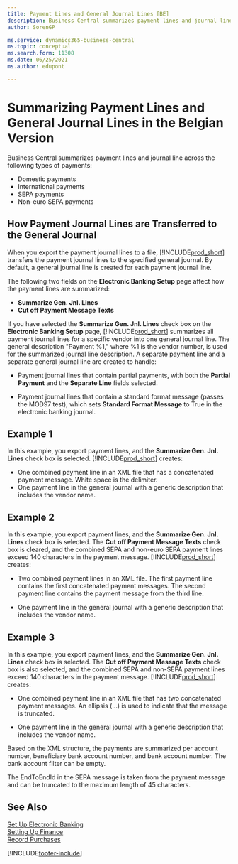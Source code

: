 ```yaml
---
title: Payment Lines and General Journal Lines [BE]
description: Business Central summarizes payment lines and journal lines across domestic, international, SEPA and non-euro payments.
author: SorenGP

ms.service: dynamics365-business-central
ms.topic: conceptual
ms.search.form: 11308
ms.date: 06/25/2021
ms.author: edupont

---
```

# Summarizing Payment Lines and General Journal Lines in the Belgian Version

Business Central summarizes payment lines and journal line across the following types of payments:  

- Domestic payments  
- International payments  
- SEPA payments  
- Non-euro SEPA payments  

## How Payment Journal Lines are Transferred to the General Journal

When you export the payment journal lines to a file, [!INCLUDE[prod_short](../../includes/prod_short.md)] transfers the payment journal lines to the specified general journal. By default, a general journal line is created for each payment journal line.  

The following two fields on the **Electronic Banking Setup** page affect how the payment lines are summarized:  

- **Summarize Gen. Jnl. Lines**  
- **Cut off Payment Message Texts**  

If you have selected the **Summarize Gen. Jnl. Lines** check box on the **Electronic Banking Setup** page, [!INCLUDE[prod_short](../../includes/prod_short.md)] summarizes all payment journal lines for a specific vendor into one general journal line. The general description "Payment %1," where %1 is the vendor number, is used for the summarized journal line description. A separate payment line and a separate general journal line are created to handle:  

- Payment journal lines that contain partial payments, with both the **Partial Payment** and the **Separate Line** fields selected.  

- Payment journal lines that contain a standard format message (passes the MOD97 test), which sets **Standard Format Message** to True in the electronic banking journal.

## Example 1

In this example, you export payment lines, and the **Summarize Gen. Jnl. Lines** check box is selected. [!INCLUDE[prod_short](../../includes/prod_short.md)] creates:  

- One combined payment line in an XML file that has a concatenated payment message. White space is the delimiter.  
- One payment line in the general journal with a generic description that includes the vendor name.  

## Example 2

In this example, you export payment lines, and the **Summarize Gen. Jnl. Lines** check box is selected. The **Cut off Payment Message Texts** check box is cleared, and the combined SEPA and non-euro SEPA payment lines exceed 140 characters in the payment message. [!INCLUDE[prod_short](../../includes/prod_short.md)] creates:  

- Two combined payment lines in an XML file. The first payment line contains the first concatenated payment messages. The second payment line contains the payment message from the third line.  

- One payment line in the general journal with a generic description that includes the vendor name.  

## Example 3

In this example, you export payment lines, and the **Summarize Gen. Jnl. Lines** check box is selected. The **Cut off Payment Message Texts** check box is also selected, and the combined SEPA and non-SEPA payment lines exceed 140 characters in the payment message. [!INCLUDE[prod_short](../../includes/prod_short.md)] creates:  

- One combined payment line in an XML file that has two concatenated payment messages. An ellipsis (…) is used to indicate that the message is truncated.  

- One payment line in the general journal with a generic description that includes the vendor name.  

Based on the XML structure, the payments are summarized per account number, beneficiary bank account number, and bank account number. The bank account filter can be empty.  

The EndToEndId in the SEPA message is taken from the payment message and can be truncated to the maximum length of 45 characters.  

## See Also

 [Set Up Electronic Banking](how-to-set-up-electronic-banking.md)   
 [Setting Up Finance](../../finance-setup-finance.md)  
 [Record Purchases](../../purchasing-how-record-purchases.md)


[!INCLUDE[footer-include](../../includes/footer-banner.md)]